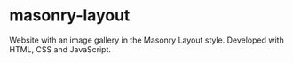 # masonry-layout
Website with an image gallery in the Masonry Layout style. Developed with HTML, CSS and JavaScript.
